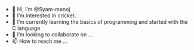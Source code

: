 - 👋 Hi, I’m @Syam-manoj
- 👀 I’m interested in cricket.
- 🌱 I’m currently learning the basics of programming and started with the C language
- 💞️ I’m looking to collaborate on ...
- 📫 How to reach me ...

<!---
Syam-manoj/Syam-manoj is a ✨ special ✨ repository because its `README.md` (this file) appears on your GitHub profile.
You can click the Preview link to take a look at your changes.
--->
